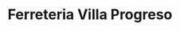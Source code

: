 ---
title: "Ferreteria Villa Progreso"
url: /santiago/ferreteria-villa-progreso/
shop: Eisenwaren
---